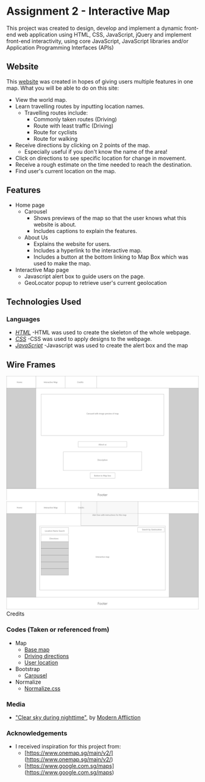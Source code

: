 # Assignment 2 - Interactive Map

This project was created to design, develop and implement a dynamic front-end web application using HTML, CSS, JavaScript, jQuery and implement front-end
interactivity, using core JavaScript, JavaScript libraries and/or Application Programming Interfaces (APIs)

## Website

This [website](https://mandyykoh.github.io/Assignment-2/) was created in hopes of giving users multiple features in one map. 
What you will be able to do on this site:

- View the world map.
- Learn travelling routes by inputting location names.
    - Travelling routes include:
        - Commonly taken routes (Driving)
        - Route with least traffic (Driving)
        - Route for cyclists
        - Route for walking
- Receive directions by clicking on 2 points of the map.
    - Especially useful if you don't know the name of the area!
- Click on directions to see specific location for change in movement.
- Receive a rough estimate on the time needed to reach the destination.
- Find user's current location on the map.

## Features

- Home page
    - Carousel
        - Shows previews of the map so that the user knows what this website is about.
        - Includes captions to explain the features.
    - About Us
        - Explains the website for users.
        - Includes a hyperlink to the interactive map.
        - Includes a button at the bottom linking to Map Box which was used to make the map.
- Interactive Map page
    - Javascript alert box to guide users on the page.
    - GeoLocator popup to retrieve user's current geolocation


## Technologies Used

### Languages
- *[HTML](https://en.wikipedia.org/wiki/HTML#:~:text=Hypertext%20Markup%20Language%20(HTML)%20is,scripting%20languages%20such%20as%20JavaScript.)*
    -HTML was used to create the skeleton of the whole webpage.
- *[CSS](https://en.wikipedia.org/wiki/CSS)*
    -CSS was used to apply designs to the webpage.
- *[JavaScript](https://www.javascript.com/)*
    -Javascript was used to create the alert box and the map

## Wire Frames
<img src="wireframe/home.png" alt="Home page wireframe">
<img src="wireframe/map.png" alt="Home page wireframe"
## Testing
- To be filled in

## Credits

### Codes (Taken or referenced from)
- Map
    - [Base map](https://docs.mapbox.com/mapbox-gl-js/example/simple-map/)
    - [Driving directions](https://docs.mapbox.com/mapbox-gl-js/example/mapbox-gl-directions/)
    - [User location](https://docs.mapbox.com/mapbox-gl-js/example/locate-user/)
- Bootstrap
    - [Carousel](https://www.w3schools.com/bootstrap/bootstrap_carousel.asp)
- Normalize
    - [Normalize.css](https://necolas.github.io/normalize.css/)
### Media

- ["Clear sky during nighttime"](https://unsplash.com/photos/guvnhd3hbxw?utm_source=unsplash&utm_medium=referral&utm_content=creditShareLink), by [Modern Affliction](https://unsplash.com/@themodernaffliction)

### Acknowledgements
- I received inspiration for this project from: 
    - [https://www.onemap.sg/main/v2/] (https://www.onemap.sg/main/v2/)
    - [https://www.google.com.sg/maps] (https://www.google.com.sg/maps)
